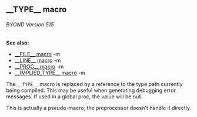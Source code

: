 ## \_\_TYPE\_\_ macro 
###### BYOND Version 515
**See also:**
*   [\_\_FILE\_\_ macro](/ref/DM/preprocessor/__FILE__.md) -m
*   [\_\_LINE\_\_ macro](/ref/DM/preprocessor/__LINE__.md) -m
*   [\_\_PROC\_\_ macro](/ref/DM/preprocessor/__PROC__.md) -m
*   [\_\_IMPLIED_TYPE\_\_ macro](/ref/DM/preprocessor/__IMPLIED_TYPE__.md) -m

The `__TYPE__` macro is replaced by a reference to the type
path currently being compiled. This may be useful when generating
debugging error messages. If used in a global proc, the value will be
null. 

This is actually a pseudo-macro; the preprocessor
doesn\'t handle it directly.